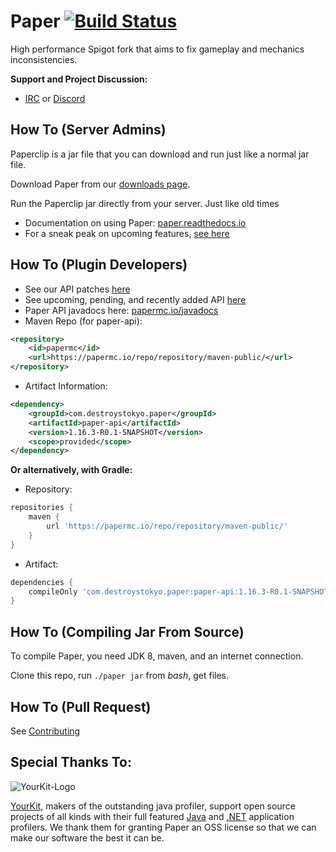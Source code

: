 Paper [![Build Status](https://papermc.io/ci/job/Paper-1.16/badge/icon)](https://papermc.io/ci/job/Paper-1.16/)
===========

High performance Spigot fork that aims to fix gameplay and mechanics inconsistencies.


**Support and Project Discussion:**
 - [IRC](https://kiwiirc.com/nextclient/irc.spi.gt/#paper) or [Discord](https://discord.gg/papermc)


How To (Server Admins)
------
Paperclip is a jar file that you can download and run just like a normal jar file.

Download Paper from our [downloads page](https://papermc.io/downloads).

Run the Paperclip jar directly from your server. Just like old times

  * Documentation on using Paper: [paper.readthedocs.io](https://paper.readthedocs.io/)
  * For a sneak peak on upcoming features, [see here](https://github.com/PaperMC/Paper/projects)

How To (Plugin Developers)
------
 * See our API patches [here](Spigot-API-Patches)
 * See upcoming, pending, and recently added API [here](https://github.com/PaperMC/Paper/projects/6)
 * Paper API javadocs here: [papermc.io/javadocs](https://papermc.io/javadocs/)
 * Maven Repo (for paper-api):
```xml
<repository>
    <id>papermc</id>
    <url>https://papermc.io/repo/repository/maven-public/</url>
</repository>
```
 * Artifact Information:
```xml
<dependency>
    <groupId>com.destroystokyo.paper</groupId>
    <artifactId>paper-api</artifactId>
    <version>1.16.3-R0.1-SNAPSHOT</version>
    <scope>provided</scope>
</dependency>
 ```

**Or alternatively, with Gradle:**

 * Repository:
```groovy
repositories {
    maven {
        url 'https://papermc.io/repo/repository/maven-public/'
    }
}
```
 * Artifact:
```groovy
dependencies {
    compileOnly 'com.destroystokyo.paper:paper-api:1.16.3-R0.1-SNAPSHOT'
}
```

How To (Compiling Jar From Source)
------
To compile Paper, you need JDK 8, maven, and an internet connection.

Clone this repo, run `./paper jar` from *bash*, get files.

How To (Pull Request)
------
See [Contributing](CONTRIBUTING.md)

Special Thanks To:
-------------

![YourKit-Logo](https://www.yourkit.com/images/yklogo.png)

[YourKit](https://www.yourkit.com/), makers of the outstanding java profiler, support open source projects of all kinds with their full featured [Java](https://www.yourkit.com/java/profiler/index.jsp) and [.NET](https://www.yourkit.com/.net/profiler/index.jsp) application profilers. We thank them for granting Paper an OSS license so that we can make our software the best it can be.
